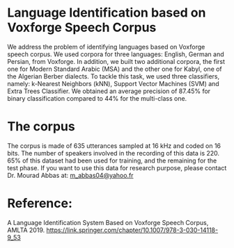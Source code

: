 # Language Identification based on Voxforge Speech Corpus
We address the problem of identifying languages based on Voxforge speech corpus. We used corpora for three languages: English, German and Persian, from Voxforge. In addition, we built two additional corpora, the first one for Modern Standard Arabic (MSA) and the other one for Kabyl, one of the Algerian Berber dialects. To tackle this task, we used three classifiers, namely: k-Nearest Neighbors (kNN), Support Vector Machines (SVM) and Extra Trees Classifier. We obtained an average precision of 87.45% for binary classification compared to 44% for the multi-class one.

# The corpus
The corpus is made of 635 utterances sampled at 16 kHz and coded on 16 bits. The number of speakers involved in the recording of this data is 220. 65% of this dataset had been used for training, and the remaining for the test phase. 
If you want to use this data for research purpose, please contact Dr. Mourad Abbas at: m_abbas04@yahoo.fr 



# Reference:
A Language Identification System Based on Voxforge Speech Corpus, AMLTA 2019. https://link.springer.com/chapter/10.1007/978-3-030-14118-9_53
